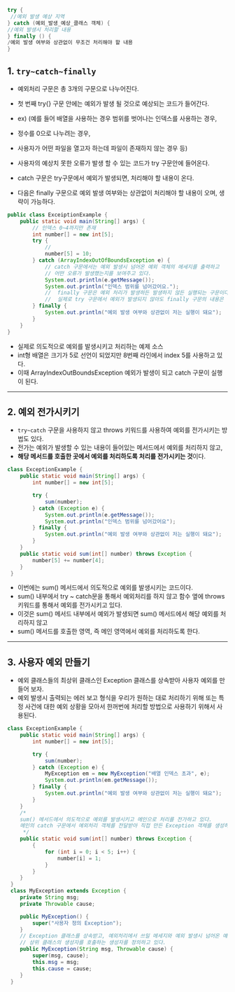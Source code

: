 ```java
try {
 //예외 발생 예상 지역
} catch (예외_발생_예상_클래스 객체) {
//예외 발생시 처리할 내용
} finally () {
/예외 발생 여부와 상관없이 무조건 처리해야 할 내용
}
```

## 1. `try~catch~finally`
- 예외처리 구문은 총 3개의 구문으로 나누어진다.
- 첫 번째 try{} 구문 안에는 예외가 발생 될 것으로 예상되는 코드가 들어간다.
- ex) (예를 들어 배열을 사용하는 경우 범위를 벗어나는 인덱스를 사용하는 경우,
- 정수를 0으로 나누려는 경우,
-  사용자가 어떤 파일을 열고자 하는데 파일이 존재하지 않는 경우 등)
-  사용자의 예상치 못한 오류가 발생 할 수 있는 코드가 try 구문안에 들어온다.

- catch 구문은 try구문에서 예외가 발생되면, 처리해야 할 내용이 온다.
- 다음은 finally 구문으로 예외 발생 여부와는 상관없이 처리해야 할 내용이 오며, 생략이 가능하다.

```java
public class ExceiptionExample {
    public static void main(String[] args) {
        // 인덱스 0~4까지만 존재
        int number[] = new int[5];
        try {
            //
            number[5] = 10;
        } catch (ArrayIndexOutOfBoundsException e) {
            // catch 구문에서는 예외 발생시 넘어온 예외 객체의 메세지를 출력하고
            // 어떤 오류가 발생했는지를 보여주고 있다.
            System.out.println(e.getMessage());
            System.out.println("인덱스 범위를 넘어갔어요.");
            //  finally 구문은 예외 처리가 발생하든 발생하지 않든 실행되는 구문이다.
            //  실제로 try 구문에서 예외가 발생되지 않아도 finally 구문의 내용은 실행이 된다.
        } finally {
            System.out.println("예외 발생 여부와 상관없이 저는 실행이 돼요");
        }
    }
}
```
- 실제로 의도적으로 예외를 발생시키고 처리하는 예제 소스
- int형 배열은 크기가 5로 선언이 되었지만 8번째 라인에서 index 5를 사용하고 있다.
- 이때 ArrayIndexOutBoundsException 예외가 발생이 되고 catch 구문이 실행이 된다.

---

## 2. 예외 전가시키기
- `try~catch` 구문을 사용하지 않고 throws 키워드를 사용하여 예외를 전가시키는 방법도 있다.
- 전가는 예외가 발생할 수 있는 내용이 들어있는 메서드에서 예외를 처리하지 않고,
- **해당 메서드를 호출한 곳에서 예외를 처리하도록 처리를 전가시키는 것**이다.

```java
class ExceptionExample {
    public static void main(String[] args) {
        int number[] = new int[5];

        try {
            sum(number);
        } catch (Exception e) {
            System.out.println(e.getMessage());
            System.out.println("인덱스 범위를 넘어갔어요");
        } finally {
            System.out.println("예외 발생 여부와 상관없이 저는 실행이 돼요");
        }
    }
    public static void sum(int[] number) throws Exception {
        number[5] += number[4];
    }
 }
```
 - 이번에는 sum() 메서드에서 의도적으로 예외를 발생시키는 코드이다.
 - sum() 내부에서 try ~ catch문을 통해서 예외처리를 하지 않고 함수 옆에 throws 키워드를 통해서 예외를 전가시키고 있다.
 - 이것은 sum() 메서드 내부에서 예외가 발생되면 sum() 메서드에서 해당 예외를 처리하지 않고
 - sum() 메서드를 호출한 영역, 즉 메인 영역에서 예외를 처리하도록 한다.
 
 ---
 
 ## 3. 사용자 예외 만들기
- 예외 클래스들의 최상위 클래스인 Exception 클래스를 상속받아 사용자 예외를 만들어 보자.
- 예외 발생시 출력되는 에러 보고 형식을 우리가 원하는 대로 처리하기 위해
또는 특정 사건에 대한 예외 상황을 모아서 한꺼번에 처리할 방법으로 사용하기 위해서 사용된다.

```java
class ExceptionExample {
    public static void main(String[] args) {
        int number[] = new int[5];

        try {
            sum(number);
        } catch (Exception e) {
            MyException em = new MyException("배열 인덱스 초과", e);
            System.out.println(em.getMessage());
        } finally {
            System.out.println("예외 발생 여부와 상관없이 저는 실행이 돼요");
        }
    }
    /*
    sum() 메서드에서 의도적으로 예외를 발생시키고 메인으로 처리를 전가하고 있다.
    메인의 catch 구문에서 예외처리 객체를 전달받아 직접 만든 Exception 객체를 생성하고 있다.
     */
    public static void sum(int[] number) throws Exception {
        {
            for (int i = 0; i < 5; i++) {
                number[i] = 1;
            }
        }
    }
 }
 class MyException extends Exception {
    private String msg;
    private Throwable cause;

    public MyException() {
        super("사용자 정의 Exception");
    }
    // Exception 클래스를 상속받고, 예외처리에서 쓰일 메세지와 예외 발생시 넘어온 예외 객체를 인자로하는
    // 상위 클래스의 생성자를 호출하는 생성자를 정의하고 있다.
    public MyException(String msg, Throwable cause) {
        super(msg, cause);
        this.msg = msg;
        this.cause = cause;
    }
 }
```




